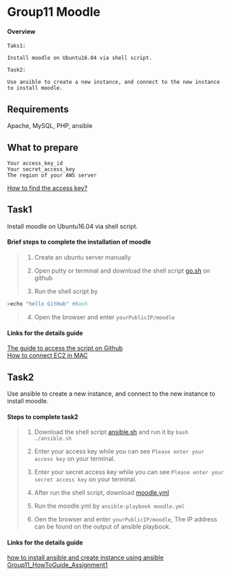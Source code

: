 # Group11 Moodle

#### Overview
    Taks1:

    Install moodle on Ubuntu16.04 via shell script.

    Task2:
    
    Use ansible to create a new instance, and connect to the new instance to install moodle.

## Requirements
Apache, MySQL, PHP, ansible

## What to prepare
    Your access_key_id 
    Your secret_access_key
    The region of your AWS server
[How to find the access key?](https://docs.google.com/document/d/1HvtM-0Ll5rlWbB16nG8YKT6pmg9YCWGRyUYaCbA7QMA/edit?usp=sharing)


## Task1
Install moodle on Ubuntu16.04 via shell script.

#### Brief steps to complete the installation of moodle
>1. Create an ubuntu server manually
>
>2. Open putty or terminal and download the shell script [go.sh](/go.sh) on github
>
>3. Run the shell script by 
```Bash
>echo "hello GitHub" #Bash
```
>
>4. Open the browser and enter `yourPublicIP/moodle`          
>

#### Links for the details guide
[The guide to access the script on Github](https://docs.google.com/document/d/1r0rBu91coZcT9evDckhVMgBM_cAlRPtOOpd_DK4gZVg/edit?usp=sharing)<br /> 
[How to connect EC2 in MAC](https://docs.google.com/document/d/1sksqeDPXzgBtqOh0_qjytU9YM5C-jsg9X905gfR1Ejc/edit?usp=sharing)


## Task2
Use ansible to create a new instance, and connect to the new instance to install moodle.

#### Steps to complete task2
>1. Download the shell script [ansible.sh](/ansible.sh) and run it by `bash ./ansible.sh`
>
>2. Enter your access key while you can see `Please enter your access key` on your terminal.
>
>3. Enter your secret access key while you can see `Please enter your secret access key` on your terminal.
>
>4. After run the shell script, download [moodle.yml](/moodle.yml)
>
>5. Run the moodle.yml by `ansible-playbook moodle.yml`
>
>6. Oen the browser and enter `yourPublicIP/moodle`, The IP address can be found on the output of ansible playbook.

#### Links for the details guide
[how to install ansible and create instance using ansible](https://docs.google.com/document/d/1zHs-bkvNFI_yvIac9VeXDQqdaL-PZcCvinST8wmBaXo/edit?usp=sharing)
[Group11_HowToGuide_Assignment1](https://docs.google.com/document/d/11K0AEiaFOtQwvX-307g0dadRy3-mCDM_wGGnOYtfwCQ/edit?usp=sharing)
